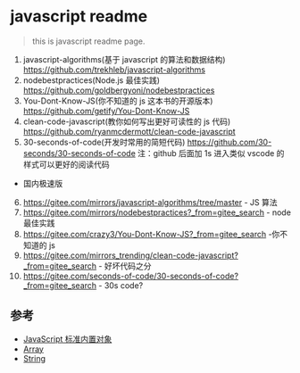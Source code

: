 # javascript readme

> this is javascript readme page.

1. javascript-algorithms(基于 javascript 的算法和数据结构)
   https://github.com/trekhleb/javascript-algorithms
2. nodebestpractices(Node.js 最佳实践)
   https://github.com/goldbergyoni/nodebestpractices
3. You-Dont-Know-JS(你不知道的 js 这本书的开源版本)
   https://github.com/getify/You-Dont-Know-JS
4. clean-code-javascript(教你如何写出更好可读性的 js 代码)
   https://github.com/ryanmcdermott/clean-code-javascript
5. 30-seconds-of-code(开发时常用的简短代码)
   https://github.com/30-seconds/30-seconds-of-code
   注：github 后面加 1s 进入类似 vscode 的样式可以更好的阅读代码

-   国内极速版

6. https://gitee.com/mirrors/javascript-algorithms/tree/master - JS 算法
7. https://gitee.com/mirrors/nodebestpractices?_from=gitee_search - node 最佳实践
8. https://gitee.com/crazy3/You-Dont-Know-JS?_from=gitee_search -你不知道的 js
9. https://gitee.com/mirrors_trending/clean-code-javascript?_from=gitee_search - 好坏代码之分
10. https://gitee.com/seconds-of-code/30-seconds-of-code?_from=gitee_search - 30s code?

## 参考

-   [JavaScript 标准内置对象](https://developer.mozilla.org/zh-CN/docs/Web/JavaScript/Reference/Global_Objects)
-   [Array](https://developer.mozilla.org/zh-CN/docs/Web/JavaScript/Reference/Global_Objects/Array)
-   [String](https://developer.mozilla.org/zh-CN/docs/Web/JavaScript/Reference/Global_Objects/String)
